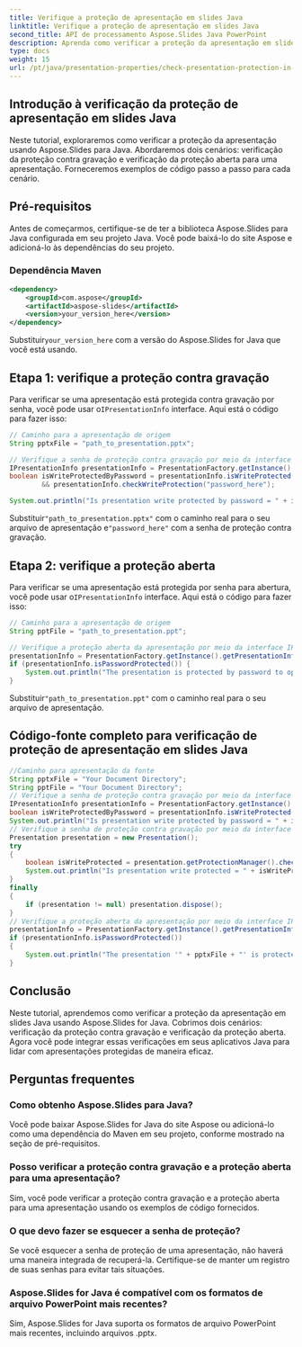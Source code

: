 ```yaml
---
title: Verifique a proteção de apresentação em slides Java
linktitle: Verifique a proteção de apresentação em slides Java
second_title: API de processamento Aspose.Slides Java PowerPoint
description: Aprenda como verificar a proteção da apresentação em slides Java usando Aspose.Slides for Java. Este guia passo a passo fornece exemplos de código para verificações de proteção contra gravação e abertura.
type: docs
weight: 15
url: /pt/java/presentation-properties/check-presentation-protection-in-java-slides/
---
```


## Introdução à verificação da proteção de apresentação em slides Java

Neste tutorial, exploraremos como verificar a proteção da apresentação usando Aspose.Slides para Java. Abordaremos dois cenários: verificação da proteção contra gravação e verificação da proteção aberta para uma apresentação. Forneceremos exemplos de código passo a passo para cada cenário.

## Pré-requisitos

Antes de começarmos, certifique-se de ter a biblioteca Aspose.Slides para Java configurada em seu projeto Java. Você pode baixá-lo do site Aspose e adicioná-lo às dependências do seu projeto.

### Dependência Maven

```xml
<dependency>
    <groupId>com.aspose</groupId>
    <artifactId>aspose-slides</artifactId>
    <version>your_version_here</version>
</dependency>
```

 Substituir`your_version_here` com a versão do Aspose.Slides for Java que você está usando.

## Etapa 1: verifique a proteção contra gravação

 Para verificar se uma apresentação está protegida contra gravação por senha, você pode usar o`IPresentationInfo` interface. Aqui está o código para fazer isso:

```java
// Caminho para a apresentação de origem
String pptxFile = "path_to_presentation.pptx";

// Verifique a senha de proteção contra gravação por meio da interface IPresentationInfo
IPresentationInfo presentationInfo = PresentationFactory.getInstance().getPresentationInfo(pptxFile);
boolean isWriteProtectedByPassword = presentationInfo.isWriteProtected() == NullableBool.True
        && presentationInfo.checkWriteProtection("password_here");

System.out.println("Is presentation write protected by password = " + isWriteProtectedByPassword);
```

 Substituir`"path_to_presentation.pptx"` com o caminho real para o seu arquivo de apresentação e`"password_here"` com a senha de proteção contra gravação.

## Etapa 2: verifique a proteção aberta

 Para verificar se uma apresentação está protegida por senha para abertura, você pode usar o`IPresentationInfo` interface. Aqui está o código para fazer isso:

```java
// Caminho para a apresentação de origem
String pptFile = "path_to_presentation.ppt";

// Verifique a proteção aberta da apresentação por meio da interface IPresentationInfo
presentationInfo = PresentationFactory.getInstance().getPresentationInfo(pptFile);
if (presentationInfo.isPasswordProtected()) {
    System.out.println("The presentation is protected by password to open.");
}
```

 Substituir`"path_to_presentation.ppt"` com o caminho real para o seu arquivo de apresentação.

## Código-fonte completo para verificação de proteção de apresentação em slides Java

```java
//Caminho para apresentação da fonte
String pptxFile = "Your Document Directory";
String pptFile = "Your Document Directory";
// Verifique a senha de proteção contra gravação por meio da interface IPresentationInfo
IPresentationInfo presentationInfo = PresentationFactory.getInstance().getPresentationInfo(pptxFile);
boolean isWriteProtectedByPassword = presentationInfo.isWriteProtected() == NullableBool.True && presentationInfo.checkWriteProtection("pass2");
System.out.println("Is presentation write protected by password = " + isWriteProtectedByPassword);
// Verifique a senha de proteção contra gravação por meio da interface IProtectionManager
Presentation presentation = new Presentation();
try
{
	boolean isWriteProtected = presentation.getProtectionManager().checkWriteProtection("pass2");
	System.out.println("Is presentation write protected = " + isWriteProtected);
}
finally
{
	if (presentation != null) presentation.dispose();
}
// Verifique a proteção aberta da apresentação por meio da interface IPresentationInfo
presentationInfo = PresentationFactory.getInstance().getPresentationInfo(pptFile);
if (presentationInfo.isPasswordProtected())
{
	System.out.println("The presentation '" + pptxFile + "' is protected by password to open.");
}
```

## Conclusão

Neste tutorial, aprendemos como verificar a proteção da apresentação em slides Java usando Aspose.Slides for Java. Cobrimos dois cenários: verificação da proteção contra gravação e verificação da proteção aberta. Agora você pode integrar essas verificações em seus aplicativos Java para lidar com apresentações protegidas de maneira eficaz.

## Perguntas frequentes

### Como obtenho Aspose.Slides para Java?

Você pode baixar Aspose.Slides for Java do site Aspose ou adicioná-lo como uma dependência do Maven em seu projeto, conforme mostrado na seção de pré-requisitos.

### Posso verificar a proteção contra gravação e a proteção aberta para uma apresentação?

Sim, você pode verificar a proteção contra gravação e a proteção aberta para uma apresentação usando os exemplos de código fornecidos.

### O que devo fazer se esquecer a senha de proteção?

Se você esquecer a senha de proteção de uma apresentação, não haverá uma maneira integrada de recuperá-la. Certifique-se de manter um registro de suas senhas para evitar tais situações.

### Aspose.Slides for Java é compatível com os formatos de arquivo PowerPoint mais recentes?

Sim, Aspose.Slides for Java suporta os formatos de arquivo PowerPoint mais recentes, incluindo arquivos .pptx.